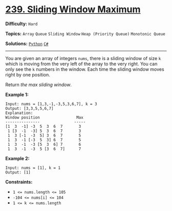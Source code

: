 # [239. Sliding Window Maximum](https://leetcode.com/problems/sliding-window-maximum/)

**Difficulty:** `Hard`

**Topics:** `Array` `Queue` `Sliding Window` `Heap (Priority Queue)` `Monotonic Queue`

**Solutions:** [`Python`](../../src/python/challenges/problems/sliding_window_maximum_test.py) [`C#`](../../src/csharp/challenges/Problems/SlidingWindowMaximum.cs)

---

You are given an array of integers `nums`, there is a sliding window of size `k` which is moving from the very left of the array to the very right. You can only see the `k` numbers in the window. Each time the sliding window moves right by one position.

Return *the max sliding window*.

**Example 1:**

```
Input: nums = [1,3,-1,-3,5,3,6,7], k = 3
Output: [3,3,5,5,6,7]
Explanation: 
Window position                Max
---------------               -----
[1  3  -1] -3  5  3  6  7       3
 1 [3  -1  -3] 5  3  6  7       3
 1  3 [-1  -3  5] 3  6  7       5
 1  3  -1 [-3  5  3] 6  7       5
 1  3  -1  -3 [5  3  6] 7       6
 1  3  -1  -3  5 [3  6  7]      7
```

**Example 2:**

```
Input: nums = [1], k = 1
Output: [1]
```

**Constraints:**

* `1 <= nums.length <= 105`
* `-104 <= nums[i] <= 104`
* `1 <= k <= nums.length`